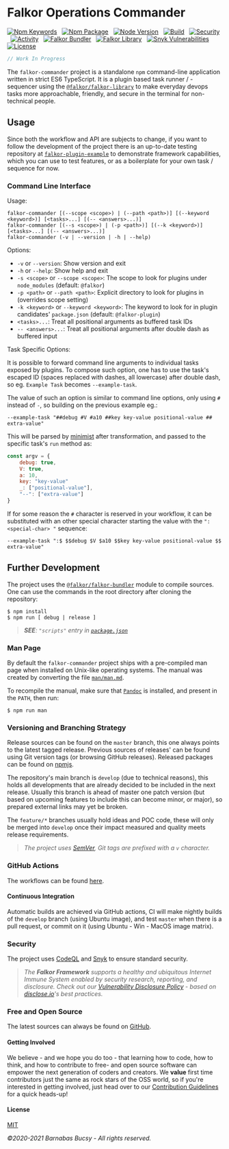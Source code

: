 # **Falkor Operations Commander**

[![Npm Keywords](https://img.shields.io/github/package-json/keywords/theonethread/falkor-commander "Keywords")](https://www.npmjs.com/package/@falkor/falkor-commander "Visit") &nbsp;
[![Npm Package](https://img.shields.io/npm/v/@falkor/falkor-commander "Npm")](https://www.npmjs.com/package/@falkor/falkor-commander "Visit") &nbsp;
[![Node Version](https://img.shields.io/node/v/@falkor/falkor-commander "Node")](https://nodejs.org/ "Visit") &nbsp;
[![Build](https://img.shields.io/github/workflow/status/theonethread/falkor-commander/Falkor%20CI%20-%20Release "Build")](https://github.com/theonethread/falkor-bundler/actions "Visit") &nbsp;
[![Security](https://img.shields.io/github/workflow/status/theonethread/falkor-commander/Falkor%20CI%20-%20Security?label=security "Security")](https://github.com/theonethread/falkor-commander/actions "Visit") &nbsp;
[![Activity](https://img.shields.io/github/last-commit/theonethread/falkor-commander "Activity")](https://github.com/theonethread/falkor-bundler "Visit") &nbsp;
[![Falkor Bundler](https://img.shields.io/npm/dependency-version/@falkor/falkor-commander/dev/@falkor/falkor-bundler "Falkor Bundler")](https://www.npmjs.com/package/@falkor/falkor-bundler "Visit") &nbsp;
[![Falkor Library](https://img.shields.io/npm/dependency-version/@falkor/falkor-commander/@falkor/falkor-library "Falkor Library")](https://www.npmjs.com/package/@falkor/falkor-library "Visit") &nbsp;
[![Snyk Vulnerabilities](https://img.shields.io/snyk/vulnerabilities/github/theonethread/falkor-commander "Snyk")](https://snyk.io/test/github/theonethread/falkor-commander "Visit") &nbsp;
[![License](https://img.shields.io/npm/l/@falkor/falkor-commander "MIT")](https://github.com/theonethread/falkor-bundler/blob/master/license.txt "Visit")

```javascript
// Work In Progress
```

The `falkor-commander` project is a standalone `npm` command-line application written in strict ES6 TypeScript. It is a plugin based task runner / -sequencer using the [`@falkor/falkor-library`](https://www.npmjs.com/package/@falkor/falkor-library "Visit") to make everyday devops tasks more approachable, friendly, and secure in the terminal for non-technical people.

## **Usage**

Since both the workflow and API are subjects to change, if you want to follow the development of the project there is an up-to-date testing repository at [`falkor-plugin-example`](https://github.com/theonethread/falkor-plugin-example "Visit") to demonstrate framework capabilities, which you can use to test features, or as a boilerplate for your own task / sequence for now.

### **Command Line Interface**

Usage:

```
falkor-commander [(--scope <scope>) | (--path <path>)] [(--keyword <keyword>)] [<tasks>...] [(-- <answers>...)]
falkor-commander [(--s <scope>) | (-p <path>)] [(--k <keyword>)] [<tasks>...] [(-- <answers>...)]
falkor-commander (-v | --version | -h | --help)
```

Options:

* `-v` or `--version`: Show version and exit
* `-h` or `--help`: Show help and exit
* `-s <scope>` or `--scope <scope>`: The scope to look for plugins under `node_modules` (default: `@falkor`)
* `-p <path>` or `--path <path>`: Explicit directory to look for plugins in (overrides scope setting)
* `-k <keyword>` or `--keyword <keyword>`: The keyword to look for in plugin candidates' `package.json` (default: `@falkor-plugin`)
* `<tasks>...`: Treat all positional arguments as buffered task IDs
* `-- <answers>...`: Treat all positional arguments after double dash as buffered input

Task Specific Options:

It is possible to forward command line arguments to individual tasks exposed by plugins. To compose such option, one has to use the task's escaped ID (spaces replaced with dashes, all lowercase) after double dash, so eg. `Example Task` becomes `--example-task`.

The value of such an option is similar to command line options, only using `#` instead of `-`, so building on the previous example eg.:

```
--example-task "##debug #V #a10 ##key key-value positional-value ## extra-value"
```

This will be parsed by [minimist](https://www.npmjs.com/package/minimist "Visit") after transformation, and passed to the specific task's `run` method as:

```javascript
const argv = {
    debug: true,
    V: true,
    a: 10,
    key: "key-value"
    _: ["positional-value"],
    "--": ["extra-value"]
}
```

If for some reason the `#` character is reserved in your workflow, it can be substituted with an other special character starting the value with the `":<special-char> "` sequence:

```
--example-task ":$ $$debug $V $a10 $$key key-value positional-value $$ extra-value"
```

## **Further Development**

The project uses the [`@falkor/falkor-bundler`](https://www.npmjs.com/package/@falkor/falkor-bundler "Visit") module to compile sources. One can use the commands in the root directory after cloning the repository:

```
$ npm install
$ npm run [ debug | release ]
```

> _**SEE**: `"scripts"` entry in [`package.json`](https://github.com/theonethread/falkor-commander/blob/master/package.json "Open")_

### **Man Page**

By default the `falkor-commander` project ships with a pre-compiled man page when installed on Unix-like operating systems. The manual was created by converting the file [`man/man.md`](https://github.com/theonethread/falkor-commander/blob/master/man/man.md "Open").

To recompile the manual, make sure that [`Pandoc`](https://pandoc.org/ "Visit") is installed, and present in the `PATH`, then run:

```
$ npm run man
```

### **Versioning and Branching Strategy**

Release sources can be found on the `master` branch, this one always points to the latest tagged release. Previous sources of releases' can be found using Git version tags (or browsing GitHub releases). Released packages can be found on [npmjs](https://www.npmjs.com/package/@falkor/falkor-commander "Visit").

The repository's main branch is `develop` (due to technical reasons), this holds all developments that are already decided to be included in the next release. Usually this branch is ahead of master one patch version (but based on upcoming features to include this can become minor, or major), so prepared external links may yet be broken.

The `feature/*` branches usually hold ideas and POC code, these will only be merged into `develop` once their impact measured and quality meets release requirements.

> _The project uses [SemVer](https://semver.org "Visit"), Git tags are prefixed with a `v` character._

### **GitHub Actions**

The workflows can be found [here](https://github.com/theonethread/falkor-commander/blob/develop/.github/workflows "Open").

#### **Continuous Integration**

Automatic builds are achieved via GitHub actions, CI will make nightly builds of the `develop` branch (using Ubuntu image), and test `master` when there is a pull request, or commit on it (using Ubuntu - Win - MacOS image matrix).

### **Security**

The project uses [CodeQL](https://codeql.github.com "Visit") and [Snyk](https://snyk.io "Visit") to ensure standard security.

> _The **Falkor Framework** supports a healthy and ubiquitous Internet Immune System enabled by security research, reporting, and disclosure. Check out our [Vulnerability Disclosure Policy](https://github.com/theonethread/falkor-commander/security/policy "Open") - based on [disclose.io](https://disclose.io "Visit")'s best practices._

### **Free and Open Source**

The latest sources can always be found on [GitHub](https://github.com/theonethread/falkor-commander "Visit").

#### **Getting Involved**

We believe - and we hope you do too - that learning how to code, how to think, and how to contribute to free- and open source software can empower the next generation of coders and creators. We **value** first time contributors just the same as rock stars of the OSS world, so if you're interested in getting involved, just head over to our [Contribution Guidelines](https://github.com/theonethread/.github/blob/master/.github/contributing.md "Open") for a quick heads-up!

#### **License**

[MIT](https://github.com/theonethread/falkor-commander/blob/master/license.txt "Open")

_©2020-2021 Barnabas Bucsy - All rights reserved._
